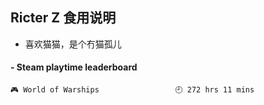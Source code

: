 ## Ricter Z 食用说明
- 喜欢猫猫，是个冇猫孤儿

<!-- steam-box start -->
#### - Steam playtime leaderboard
```text
🎮 World of Warships                 🕘 272 hrs 11 mins
```
<!-- Powered by https://github.com/YouEclipse/steam-box . -->
<!-- steam-box end -->
